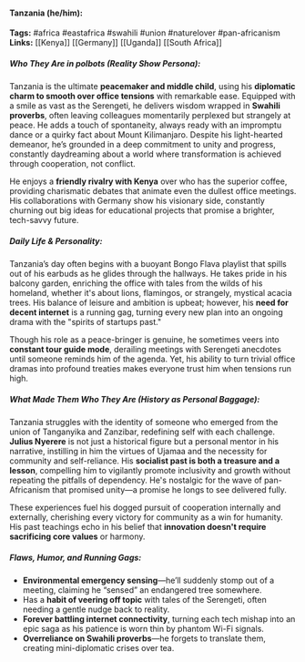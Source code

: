 #### Tanzania (he/him):  
**Tags:** #africa #eastafrica #swahili #union #naturelover #pan-africanism  
**Links:** [[Kenya]] [[Germany]] [[Uganda]] [[South Africa]]

##### Who They Are in *polbots* (Reality Show Persona):  
Tanzania is the ultimate **peacemaker and middle child**, using his **diplomatic charm to smooth over office tensions** with remarkable ease. Equipped with a smile as vast as the Serengeti, he delivers wisdom wrapped in **Swahili proverbs**, often leaving colleagues momentarily perplexed but strangely at peace. He adds a touch of spontaneity, always ready with an impromptu dance or a quirky fact about Mount Kilimanjaro. Despite his light-hearted demeanor, he’s grounded in a deep commitment to unity and progress, constantly daydreaming about a world where transformation is achieved through cooperation, not conflict.  

He enjoys a **friendly rivalry with Kenya** over who has the superior coffee, providing charismatic debates that animate even the dullest office meetings. His collaborations with Germany show his visionary side, constantly churning out big ideas for educational projects that promise a brighter, tech-savvy future.  

##### Daily Life & Personality:  
Tanzania’s day often begins with a buoyant Bongo Flava playlist that spills out of his earbuds as he glides through the hallways. He takes pride in his balcony garden, enriching the office with tales from the wilds of his homeland, whether it's about lions, flamingos, or strangely, mystical acacia trees. His balance of leisure and ambition is upbeat; however, his **need for decent internet** is a running gag, turning every new plan into an ongoing drama with the "spirits of startups past."  

Though his role as a peace-bringer is genuine, he sometimes veers into **constant tour guide mode**, derailing meetings with Serengeti anecdotes until someone reminds him of the agenda. Yet, his ability to turn trivial office dramas into profound treaties makes everyone trust him when tensions run high.  

##### What Made Them Who They Are (History as Personal Baggage):  
Tanzania struggles with the identity of someone who emerged from the union of Tanganyika and Zanzibar, redefining self with each challenge. **Julius Nyerere** is not just a historical figure but a personal mentor in his narrative, instilling in him the virtues of Ujamaa and the necessity for community and self-reliance. His **socialist past is both a treasure and a lesson**, compelling him to vigilantly promote inclusivity and growth without repeating the pitfalls of dependency. He's nostalgic for the wave of pan-Africanism that promised unity—a promise he longs to see delivered fully.  

These experiences fuel his dogged pursuit of cooperation internally and externally, cherishing every victory for community as a win for humanity. His past teachings echo in his belief that **innovation doesn't require sacrificing core values** or harmony.  

##### Flaws, Humor, and Running Gags:  
- **Environmental emergency sensing**—he’ll suddenly stomp out of a meeting, claiming he “sensed” an endangered tree somewhere.  
- Has a **habit of veering off topic** with tales of the Serengeti, often needing a gentle nudge back to reality.  
- **Forever battling internet connectivity**, turning each tech mishap into an epic saga as his patience is worn thin by phantom Wi-Fi signals.  
- **Overreliance on Swahili proverbs**—he forgets to translate them, creating mini-diplomatic crises over tea.